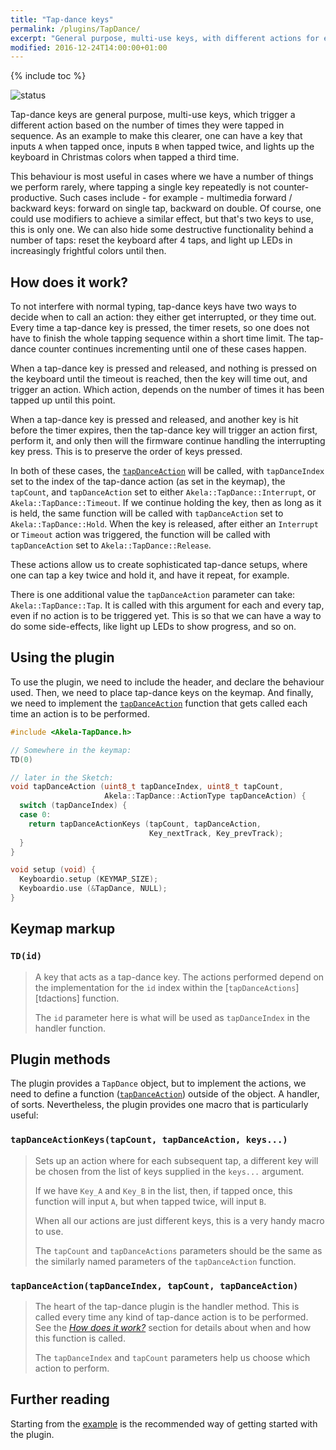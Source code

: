 ```yaml
---
title: "Tap-dance keys"
permalink: /plugins/TapDance/
excerpt: "General purpose, multi-use keys, with different actions for each subsequent tap."
modified: 2016-12-24T14:00:00+01:00
---
```


{% include toc %}

![status](https://img.shields.io/badge/broken-X-black.png?style=flat&colorA=e05d44&colorB=494e52)

Tap-dance keys are general purpose, multi-use keys, which trigger a different
action based on the number of times they were tapped in sequence. As an example
to make this clearer, one can have a key that inputs `A` when tapped once,
inputs `B` when tapped twice, and lights up the keyboard in Christmas colors
when tapped a third time.

This behaviour is most useful in cases where we have a number of things we
perform rarely, where tapping a single key repeatedly is not counter-productive.
Such cases include - for example - multimedia forward / backward keys: forward
on single tap, backward on double. Of course, one could use modifiers to achieve
a similar effect, but that's two keys to use, this is only one. We can also hide
some destructive functionality behind a number of taps: reset the keyboard after
4 taps, and light up LEDs in increasingly frightful colors until then.

## How does it work?

To not interfere with normal typing, tap-dance keys have two ways to decide when
to call an action: they either get interrupted, or they time out. Every time a
tap-dance key is pressed, the timer resets, so one does not have to finish the
whole tapping sequence within a short time limit. The tap-dance counter
continues incrementing until one of these cases happen.

When a tap-dance key is pressed and released, and nothing is pressed on the
keyboard until the timeout is reached, then the key will time out, and trigger
an action. Which action, depends on the number of times it has been tapped up
until this point.

When a tap-dance key is pressed and released, and another key is hit before the
timer expires, then the tap-dance key will trigger an action first, perform it,
and only then will the firmware continue handling the interrupting key press.
This is to preserve the order of keys pressed.

In both of these cases, the [`tapDanceAction`][tdaction] will be called, with
`tapDanceIndex` set to the index of the tap-dance action (as set in the keymap),
the `tapCount`, and `tapDanceAction` set to either `Akela::TapDance::Interrupt`,
or `Akela::TapDance::Timeout`. If we continue holding the key, then as long as
it is held, the same function will be called with `tapDanceAction` set to
`Akela::TapDance::Hold`. When the key is released, after either an `Interrupt`
or `Timeout` action was triggered, the function will be called with
`tapDanceAction` set to `Akela::TapDance::Release`.

These actions allow us to create sophisticated tap-dance setups, where one can
tap a key twice and hold it, and have it repeat, for example.

There is one additional value the `tapDanceAction` parameter can take:
`Akela::TapDance::Tap`. It is called with this argument for each and every tap,
even if no action is to be triggered yet. This is so that we can have a way to
do some side-effects, like light up LEDs to show progress, and so on.

## Using the plugin

To use the plugin, we need to include the header, and declare the behaviour
used. Then, we need to place tap-dance keys on the keymap. And finally, we need
to implement the [`tapDanceAction`][tdaction] function that gets called each
time an action is to be performed.

```c++
#include <Akela-TapDance.h>

// Somewhere in the keymap:
TD(0)

// later in the Sketch:
void tapDanceAction (uint8_t tapDanceIndex, uint8_t tapCount, 
                     Akela::TapDance::ActionType tapDanceAction) {
  switch (tapDanceIndex) {
  case 0:
    return tapDanceActionKeys (tapCount, tapDanceAction,
                               Key_nextTrack, Key_prevTrack);
  }
}

void setup (void) {
  Keyboardio.setup (KEYMAP_SIZE);
  Keyboardio.use (&TapDance, NULL);
}
```

## Keymap markup

### `TD(id)`

> A key that acts as a tap-dance key. The actions performed depend on the
> implementation for the `id` index within the [`tapDanceActions`][tdactions]
> function.
>
> The `id` parameter here is what will be used as `tapDanceIndex` in the handler
> function.

 [tdaction]: #tapdanceactiontapdanceindex-tapcount-tapdanceaction

## Plugin methods

The plugin provides a `TapDance` object, but to implement the actions, we need
to define a function ([`tapDanceAction`][tdaction]) outside of the object. A
handler, of sorts. Nevertheless, the plugin provides one macro that is
particularly useful:

### `tapDanceActionKeys(tapCount, tapDanceAction, keys...)`

> Sets up an action where for each subsequent tap, a different key will be
> chosen from the list of keys supplied in the `keys...` argument.
>
> If we have `Key_A` and `Key_B` in the list, then, if tapped once, this
> function will input `A`, but when tapped twice, will input `B`.
>
> When all our actions are just different keys, this is a very handy macro to
> use.
>
> The `tapCount` and `tapDanceActions` parameters should be the same as the
> similarly named parameters of the `tapDanceAction` function.

### `tapDanceAction(tapDanceIndex, tapCount, tapDanceAction)`

> The heart of the tap-dance plugin is the handler method. This is called every
> time any kind of tap-dance action is to be performed. See the
> *[How does it work?](#how-does-it-work)* section for details about when and
> how this function is called.
>
> The `tapDanceIndex` and `tapCount` parameters help us choose which action to
> perform.

## Further reading

Starting from the [example][plugin:example] is the recommended way of getting
started with the plugin.

 [plugin:example]: https://github.com/algernon/Akela/blob/master/lib/Akela-TapDance/examples/TapDance/TapDance.ino

